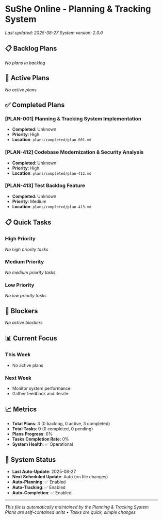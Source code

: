 # SuShe Online - Planning & Tracking System

*Last updated: 2025-08-27*
*System version: 2.0.0*

## 📋 Backlog Plans

*No plans in backlog*

## 🎯 Active Plans

*No active plans*

## ✅ Completed Plans

### [PLAN-001] Planning & Tracking System Implementation
- **Completed**: Unknown
- **Priority**: High
- **Location**: `plans/completed/plan-001.md`

### [PLAN-412] Codebase Modernization & Security Analysis
- **Completed**: Unknown
- **Priority**: High
- **Location**: `plans/completed/plan-412.md`

### [PLAN-413] Test Backlog Feature
- **Completed**: Unknown
- **Priority**: Medium
- **Location**: `plans/completed/plan-413.md`

## 📋 Quick Tasks

### High Priority
*No high priority tasks*

### Medium Priority
*No medium priority tasks*

### Low Priority
*No low priority tasks*

## 🚧 Blockers

*No active blockers*

## 📊 Current Focus

### This Week
- No active plans

### Next Week
- Monitor system performance
- Gather feedback and iterate

## 📈 Metrics

- **Total Plans**: 3 (0 backlog, 0 active, 3 completed)
- **Total Tasks**: 0 (0 completed, 0 pending)
- **Plans Progress**: 0%
- **Tasks Completion Rate**: 0%
- **System Health**: ✅ Operational

## 🔄 System Status

- **Last Auto-Update**: 2025-08-27
- **Next Scheduled Update**: Auto (on file changes)
- **Auto-Planning**: ✅ Enabled
- **Auto-Tracking**: ✅ Enabled
- **Auto-Completion**: ✅ Enabled

---

*This file is automatically maintained by the Planning & Tracking System*
*Plans are self-contained units • Tasks are quick, simple changes*